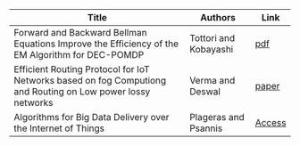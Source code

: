 | Title                                                                                                       | Authors               | Link                                                                     |
| ----------------------------------------------------------------------------------------------------------- | --------------------- | ------------------------------------------------------------------------ |
| Forward and Backward Bellman Equations Improve the Efficiency of the EM Algorithm for DEC-POMDP             | Tottori and Kobayashi | [pdf](https://arxiv.org/pdf/2103.10752.pdf)                              |
| Efficient Routing Protocol for IoT Networks based on fog Computiong and Routing on Low power lossy networks | Verma and Deswal      | [paper](https://www.authorea.com/doi/pdf/10.22541/au.166687986.62025152) 
|Algorithms for Big Data Delivery over the Internet of Things| Plageras and Psannis | [Access](https://xplorestaging.ieee.org/document/8010723/citations#citations) |
